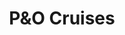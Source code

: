 ---
title: P&O Cruises
class: p-and-o-cruises
cruiseline: Last Minute offers & New savings.
price: 245
cruise-url: http://www.planetcruise.co.uk/holidaysearch/promotion?promotionid=114&referrersiteid=970
---